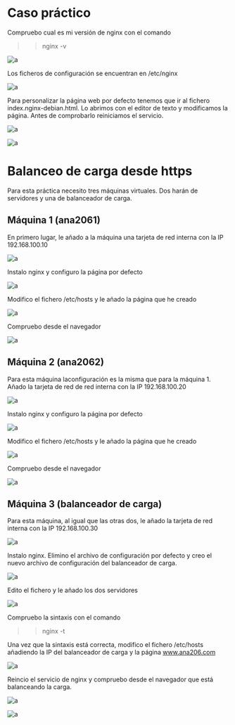 # Caso práctico  

Compruebo cual es mi versión de nginx  con el comando

>>nginx -v  

![a](https://github.com/anamontejo95/nginx/blob/main/imagenes/Captura5.PNG)  

Los ficheros de configuración se encuentran en /etc/nginx  

![a](https://github.com/anamontejo95/nginx/blob/main/imagenes/Captura6.PNG)

Para personalizar la página web por defecto tenemos que ir al fichero index.nginx-debian.html. Lo abrimos con el editor de texto y modificamos la página. Antes de comprobarlo reiniciamos el servicio. 

![a](https://github.com/anamontejo95/nginx/blob/main/imagenes/Captura7.PNG)  

![a](https://github.com/anamontejo95/nginx/blob/main/imagenes/Captura8.PNG)

# Balanceo de carga desde https  

Para esta práctica necesito tres máquinas virtuales. Dos harán de servidores y una de balanceador de carga.  

## Máquina 1 (ana2061)  

En primero lugar, le añado a la máquina una tarjeta de red interna con la IP 192.168.100.10  

![a](https://github.com/anamontejo95/nginx/blob/main/imagenes/1.1.PNG)  

Instalo nginx y configuro la página por defecto  

![a](https://github.com/anamontejo95/nginx/blob/main/imagenes/1.2.PNG)  

Modifico el fichero /etc/hosts y le añado la página que he creado  

![a](https://github.com/anamontejo95/nginx/blob/main/imagenes/2.PNG)

Compruebo desde el navegador 

![a](https://github.com/anamontejo95/nginx/blob/main/imagenes/2.2.PNG)
  
## Máquina 2 (ana2062)  

Para esta máquina laconfiguración es la misma que para la máquina 1. Añado la tarjeta de red de red interna con la IP 192.168.100.20  

![a](https://github.com/anamontejo95/nginx/blob/main/imagenes/3.PNG)  

Instalo nginx y configuro la página por defecto  

![a](https://github.com/anamontejo95/nginx/blob/main/imagenes/4.PNG)  

Modifico el fichero /etc/hosts y le añado la página que he creado   

![a](https://github.com/anamontejo95/nginx/blob/main/imagenes/5.PNG)  

Compruebo desde el navegador  

![a](https://github.com/anamontejo95/nginx/blob/main/imagenes/6.PNG)
  
## Máquina 3 (balanceador de carga)  

Para esta máquina, al igual que las otras dos, le añado la tarjeta de red interna con la IP 192.168.100.30  

![a](https://github.com/anamontejo95/nginx/blob/main/imagenes/8.PNG)  

Instalo nginx. Elimino el archivo de configuración por defecto y creo el nuevo archivo de configuración del balanceador de carga.  

![a](https://github.com/anamontejo95/nginx/blob/main/imagenes/9.PNG)  

Edito el fichero y le añado los dos servidores  

![a](https://github.com/anamontejo95/nginx/blob/main/imagenes/13.PNG)

Compruebo la sintaxis con el comando  

>> nginx -t  

Una vez que la sintaxis está correcta, modifico el fichero /etc/hosts añadiendo la IP del balanceador de carga y la página www.ana206.com  

![a](https://github.com/anamontejo95/nginx/blob/main/imagenes/10.PNG)  

Reincio el servicio de nginx y compruebo desde el navegador que está balanceando la carga.  

![a](https://github.com/anamontejo95/nginx/blob/main/imagenes/11.PNG)  

![a](https://github.com/anamontejo95/nginx/blob/main/imagenes/12.PNG)

